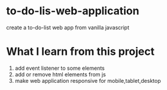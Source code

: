 # to-do-lis-web-application
create a to-do-list web app from vanilla javascript 

# What I learn from this project

1. add event listener to some elements
2. add or remove html elements from js 
3. make web application responsive for mobile,tablet,desktop


